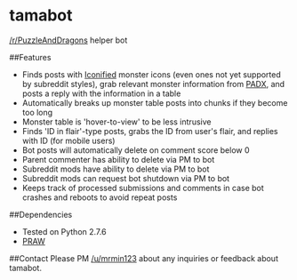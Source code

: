 tamabot
=======
[/r/PuzzleAndDragons](http://www.reddit.com/r/PuzzleAndDragons) helper bot

##Features
* Finds posts with [Iconified](http://tamadra.github.io/iconify/) monster icons (even ones not yet supported by subreddit styles), grab relevant monster information from [PADX](http://www.puzzledragonx.com/), and posts a reply with the information in a table
* Automatically breaks up monster table posts into chunks if they become too long
* Monster table is 'hover-to-view' to be less intrusive
* Finds 'ID in flair'-type posts, grabs the ID from user's flair, and replies with ID (for mobile users)
* Bot posts will automatically delete on comment score below 0
* Parent commenter has ability to delete via PM to bot
* Subreddit mods have ability to delete via PM to bot
* Subreddit mods can request bot shutdown via PM to bot
* Keeps track of processed submissions and comments in case bot crashes and reboots to avoid repeat posts

##Dependencies
* Tested on Python 2.7.6
* [PRAW](https://praw.readthedocs.org/)

##Contact
Please PM [/u/mrmin123](http://www.reddit.com/message/compose?to=mrmin123&subject=tamabot) about any inquiries or feedback about tamabot.

